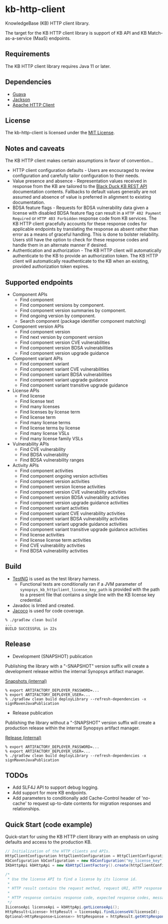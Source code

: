 # kb-http-client

KnowledgeBase (KB) HTTP client library.

The target for the KB HTTP client library is support of KB API and KB Match-as-a-service (MaaS) endpoints.

## Requirements

The KB HTTP client library requires Java 11 or later.

## Dependencies

* [Guava](https://github.com/google/guava)
* [Jackson](https://github.com/FasterXML/jackson)
* [Apache HTTP Client](https://hc.apache.org/httpcomponents-client-5.2.x)

## License

The kb-http-client is licensed under the [MIT License](https://github.com/blackducksoftware/kb-http-client/blob/main/LICENSE).

## Notes and caveats

The KB HTTP client makes certain assumptions in favor of convention...

* HTTP client configuration defaults - Users are encouraged to review configuration and carefully tailor configuration to their needs.
* Value presence and absence - Representation values received in response from the KB are tailored to the [Black Duck KB REST API](https://kbtest.blackducksoftware.com/docs/index.html) documentation contents.  Fallbacks to default values generally are not assumed and absence of value is preferred in alignment to existing documentation.
* BDSA feature flags - Requests for BDSA vulnerability data given a license with disabled BDSA feature flag can result in a `HTTP 402 Payment Required` or `HTTP 403 Forbidden` response code from KB services.   The KB HTTP client gracefully accounts for these response codes for applicable endpoints by translating the response as absent rather than error as a means of graceful handling.   This is done to bolster reliability.   Users still have the option to check for these response codes and handle them in an alternate manner if desired.
* Authentication and authorization - The KB HTTP client will automatically authenticate to the KB to provide an authorization token.   The KB HTTP client will automatically reauthenticate to the KB when an existing, provided authorization token expires.

## Supported endpoints

+ Component APIs
    - Find component
    - Find component versions by component.
    - Find component version summaries by component.
    - Find ongoing version by component.
    - Search component (package identifier component matching)
+ Component version APIs
    - Find component version
    - Find next version by component version
    - Find component version CVE vulnerabilities
    - Find component version BDSA vulnerabilities
    - Find component version upgrade guidance
+ Component variant APIs
    - Find component variant
    - Find component variant CVE vulnerabilities
    - Find component variant BDSA vulnerabilities
    - Find component variant upgrade guidance
    - Find component variant transitive upgrade guidance
+ License APIs
    - Find license
    - Find license text    
    - Find many licenses
    - Find licenses by license term
    - Find license term
    - Find many license terms
    - Find license terms by license
    - Find many license VSLs
    - Find many license family VSLs
+ Vulnerability APIs
    - Find CVE vulnerability
    - Find BDSA vulnerability    
    - Find BDSA vulnerability ranges
+ Activity APIs
    - Find component activities
    - Find component ongoing version activities
    - Find component version activities
    - Find component version license activities
    - Find component version CVE vulnerability activities
    - Find component version BDSA vulnerability activities
    - Find component version upgrade guidance activities
    - Find component variant activities
    - Find component variant CVE vulnerability activities        
    - Find component variant BDSA vulnerability activities
    - Find component variant upgrade guidance activities
    - Find component variant transitive upgrade guidance activities
    - Find license activities
    - Find license license term activities
    - Find CVE vulnerability activities
    - Find BDSA vulnerability activities
                            
## Build

+ [TestNG](https://testng.org) is used as the test library harness.
    - Functional tests are conditionally ran if a JVM parameter of `synopsys_kb_httpclient_license_key_path` is provided with the path to a present file that contains a single line with the KB license key credential.
+ Javadoc is linted and created.
+ [Jacoco](https://github.com/jacoco/jacoco) is used for code coverage. 

```
% ./gradlew clean build
...
BUILD SUCCESSFUL in 22s
```

## Release

+ Development (SNAPSHOT) publication

Publishing the library with a "-SNAPSHOT" version suffix will create a development release within the internal Synopsys artifact manager.

[Snapshots (internal)](https://artifactory.internal.synopsys.com/artifactory/bds-integrations-snapshot/com/synopsys/integration/kb-http-client/)

```
% export ARTIFACTORY_DEPLOYER_PASSWORD=...
% export ARTIFACTORY_DEPLOYER_USER=...
% ./gradlew clean build deployLibrary --refresh-dependencies -x signMavenJavaPublication
```

+ Release publication

Publishing the library without a "-SNAPSHOT" version suffix will create a production release within the internal Synopsys artifact manager.

[Release (internal)](https://artifactory.internal.synopsys.com/artifactory/bds-integrations-release/com/synopsys/integration/kb-http-client/)

```
% export ARTIFACTORY_DEPLOYER_PASSWORD=...
% export ARTIFACTORY_DEPLOYER_USER=...
% ./gradlew clean build deployLibrary --refresh-dependencies -x signMavenJavaPublication
``` 

## TODOs

* Add SLF4J API to support debug logging.
* Add support for more KB endpoints.
* Add parameters to conditionally add Cache-Control header of 'no-cache' to request up-to-date contents for migration responses and relationships. 

## Quick Start (code example)

Quick-start for using the KB HTTP client library with an emphasis on using defaults and access to the production KB.  

```java
// Initialization of the HTTP clients and APIs.
HttpClientConfiguration httpClientConfiguration = HttpClientConfigurationBuilder.create().userAgent("MyApplication/1.0").build();
KbConfiguration kbConfiguration = new KbConfiguration("my_license_key");
IKbHttpApi kbHttpApi = new KbHttpClientFactory().create(httpClientConfiguration, kbConfiguration);

/* 
 * Use the license API to find a license by its license id.
 * 
 * HTTP result contains the request method, request URI, HTTP response if available, and exception cause if available.
 * 
 * HTTP response contains response code, expected response codes, message body if available, and migration metadata if available.
 */
ILicenseApi licenseApi = kbHttpApi.getLicenseApi();
HttpResult<License> httpResult = licenseApi.findLicenseV4(licenseId);
Optional<HttpResponse<License>> httpResponse = httpResult.getHttpResponse();
```
